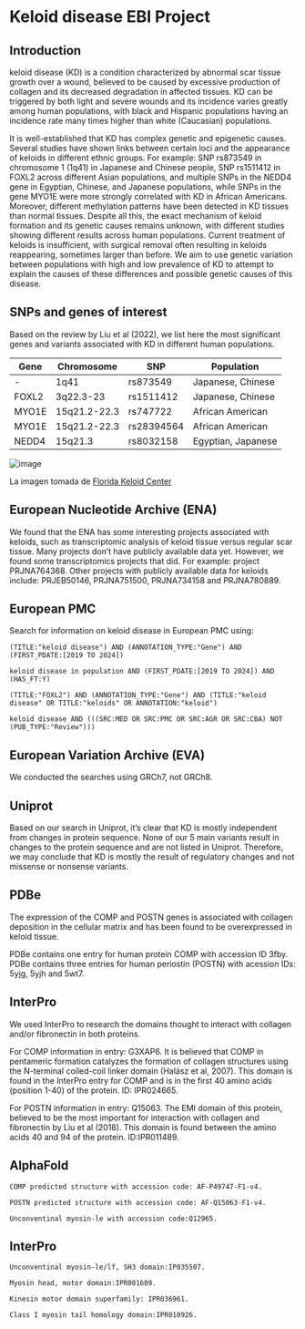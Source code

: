 # Keloid disease EBI Project
## Introduction
keloid disease (KD) is a condition characterized by abnormal scar tissue growth over a wound, believed to be caused by excessive production of collagen and its decreased degradation in affected tissues. KD can be triggered by both light and severe wounds and its incidence varies greatly among human populations, with black and Hispanic populations having an incidence rate many times higher than white (Caucasian) populations. 

It is well-established that KD has complex genetic and epigenetic causes. Several studies have shown links between certain loci and the appearance of keloids in different ethnic groups. For example: SNP rs873549 in chromosome 1 (1q41) in Japanese and Chinese people, SNP rs1511412 in FOXL2 across different Asian populations, and multiple SNPs in the NEDD4 gene in Egyptian, Chinese, and Japanese populations, while SNPs in the gene MYO1E were more strongly correlated with KD in African Americans. Moreover, different methylation patterns have been detected in KD tissues than normal tissues. Despite all this, the exact mechanism of keloid formation and its genetic causes remains unknown, with different studies showing different results across human populations. Current treatment of keloids is insufficient, with surgical removal often resulting in keloids reappearing, sometimes larger than before. We aim to use genetic variation between populations with high and low prevalence of KD to attempt to explain the causes of these differences and possible genetic causes of this disease. 
## SNPs and genes of interest
Based on the review by Liu et al (2022), we list here the most significant genes and variants associated with KD in different human populations. 

| Gene | Chromosome | SNP	| Population |  
|---------------|---------------|---------------|---------------|
| - | 1q41 | rs873549 | Japanese, Chinese |  
| FOXL2 |	3q22.3-23 |	rs1511412 |	Japanese, Chinese |
| MYO1E |	15q21.2-22.3 | rs747722 |	African American |
| MYO1E	| 15q21.2-22.3 | rs28394564 |	African American |
| NEDD4	| 15q21.3 |	rs8032158	| Egyptian, Japanese |

![image](https://github.com/NataliaDC16/KD_EBI_Project/blob/main/KD.png) 

La imagen tomada de [Florida Keloid Center](https://floridakeloidcenter.com/news/)

## European Nucleotide Archive (ENA)
We found that the ENA has some interesting projects associated with keloids, such as transcriptomic analysis of keloid tissue versus regular scar tissue. Many projects don’t have publicly available data yet. However, we found some transcriptomics projects that did. For example: project PRJNA764368. Other projects with publicly available data for keloids include: PRJEB50146, PRJNA751500, PRJNA734158 and PRJNA780889.

## European PMC

Search for information on keloid disease in European PMC using:

```plaintext
(TITLE:"keloid disease") AND (ANNOTATION_TYPE:"Gene") AND (FIRST_PDATE:[2019 TO 2024])
```
```plaintext
keloid disease in population AND (FIRST_PDATE:[2019 TO 2024]) AND (HAS_FT:Y)
```
```plaintext
(TITLE:"FOXL2") AND (ANNOTATION_TYPE:"Gene") AND (TITLE:"keloid disease" OR TITLE:"keloids" OR ANNOTATION:"keloid")
```
```plaintext
keloid disease AND (((SRC:MED OR SRC:PMC OR SRC:AGR OR SRC:CBA) NOT (PUB_TYPE:"Review")))
```
## European Variation Archive (EVA)
We conducted the searches using GRCh7, not GRCh8.

## Uniprot 
Based on our search in Uniprot, it’s clear that KD is mostly independent from changes in protein sequence. None of our 5 main variants result in changes to the protein sequence and are not listed in Uniprot. Therefore, we may conclude that KD is mostly the result of regulatory changes and not missense or nonsense variants.

## PDBe
The expression of the COMP and POSTN genes is associated with collagen deposition in the cellular matrix and has been found to be overexpressed in keloid tissue. 

PDBe contains one entry for human protein COMP with accession ID 3fby.
PDBe contains three entries for human periostin (POSTN) with acession IDs: 5yjg, 5yjh and 5wt7.

## InterPro 
We used InterPro to research the domains thought to interact with collagen and/or fibronectin in both proteins. 

For COMP information in entry: G3XAP6.
It is believed that COMP in pentameric formation catalyzes the formation of collagen structures using the N-terminal coiled-coil linker domain (Halász et al, 2007). This domain is found in the InterPro entry for COMP and is in the first 40 amino acids (position 1-40) of the protein. ID: IPR024665.

For POSTN information in entry: Q15063.
The EMI domain of this protein, believed to be the most important for interaction with collagen and fibronectin by Liu et al (2018). This domain is found between the amino acids 40 and 94 of the protein. ID:IPR011489.

## AlphaFold
```plaintext
COMP predicted structure with accession code: AF-P49747-F1-v4.
```
```plaintext
POSTN predicted structure with accession code: AF-Q15063-F1-v4.
```
```plaintext
Unconventinal myosin-le with accession code:Q12965.
```
## InterPro
```plaintext
Unconventinal myosin-le/lf, SH3 domain:IP035507.
```
```plaintext
Myosin head, motor domain:IPR001609.
```
```plaintext
Kinesin motor domain superfamily: IPR036961.
```
```plaintext
Class I myosin tail homology domain:IPR010926.
```



